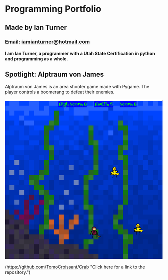 # Programming Portfolio
## Made by Ian Turner
### Email: iamianturner@hotmail.com
#### I am Ian Turner, a programmer with a Utah State Certification in python and programming as a whole.

## Spotlight: Alptraum von James

Alptraum von James is an area shooter game made with Pygame. The player controls a boomerang to defeat their enemies.

![alt text][screenshot]

[screenshot]: https://github.com/Ian-Turner4/ProgrammingPortfolio/blob/gh-pages/images/AltraumVonJames.png?raw=true "AltraumVonJames"

(https://github.com/TomoCroissant/Crab "Click here for a link to the repository.")
